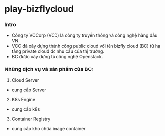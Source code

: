 # play-bizflycloud
### Intro
- Công ty VCCorp (VCC) là công ty truyền thông và công nghệ hàng đầu VN.
- VCC đã xây dựng thành công public cloud với tên bizfly cloud (BC) từ hạ tầng private cloud do nhu cầu của thị trường.
- BC được xây dựng từ công nghệ Openstack.

### Những dịch vụ và sản phẩm của BC:
1. Cloud Server
- cung cấp Server

2. K8s Engine
- cung cấp k8s

3. Container Registry
- cung cấp kho chứa image container